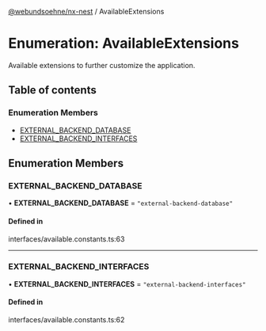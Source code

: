 [@webundsoehne/nx-nest](../README.md) / AvailableExtensions

# Enumeration: AvailableExtensions

Available extensions to further customize the application.

## Table of contents

### Enumeration Members

- [EXTERNAL\_BACKEND\_DATABASE](AvailableExtensions.md#external_backend_database)
- [EXTERNAL\_BACKEND\_INTERFACES](AvailableExtensions.md#external_backend_interfaces)

## Enumeration Members

### EXTERNAL\_BACKEND\_DATABASE

• **EXTERNAL\_BACKEND\_DATABASE** = ``"external-backend-database"``

#### Defined in

interfaces/available.constants.ts:63

___

### EXTERNAL\_BACKEND\_INTERFACES

• **EXTERNAL\_BACKEND\_INTERFACES** = ``"external-backend-interfaces"``

#### Defined in

interfaces/available.constants.ts:62
